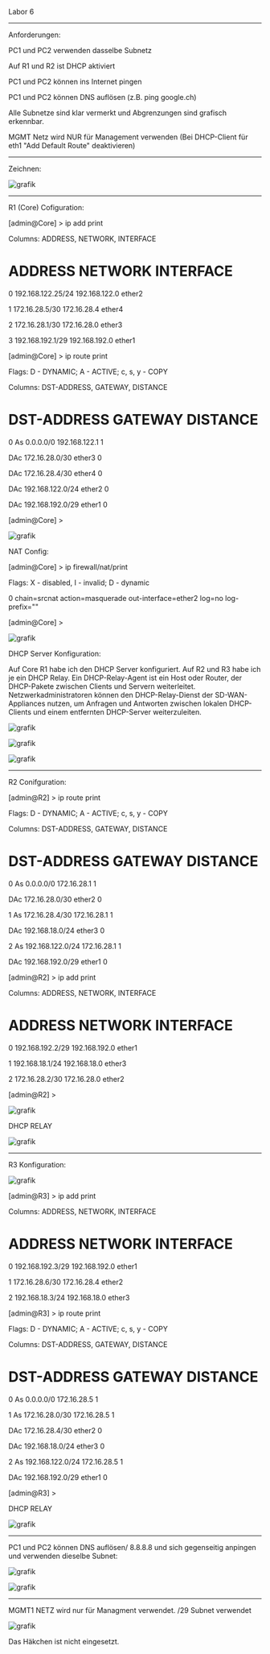 Labor 6


________________
Anforderungen:

PC1 und PC2 verwenden dasselbe Subnetz

Auf R1 und R2 ist DHCP aktiviert

PC1 und PC2 können ins Internet pingen

PC1 und PC2 können DNS auflösen (z.B. ping google.ch)

Alle Subnetze sind klar vermerkt und Abgrenzungen sind grafisch erkennbar.

MGMT Netz wird NUR für Management verwenden (Bei DHCP-Client für eth1 "Add Default Route" deaktivieren)

_______________
Zeichnen:

![grafik](https://user-images.githubusercontent.com/102586033/177206376-07b1abbb-e53e-4ec7-98c9-27414cfca85a.png)

_____________________
R1 (Core) Cofiguration:


[admin@Core] > ip add print

Columns: ADDRESS, NETWORK, INTERFACE

# ADDRESS            NETWORK        INTERFACE

0 192.168.122.25/24  192.168.122.0  ether2

1 172.16.28.5/30     172.16.28.4    ether4

2 172.16.28.1/30     172.16.28.0    ether3

3 192.168.192.1/29   192.168.192.0  ether1

[admin@Core] > ip route print

Flags: D - DYNAMIC; A - ACTIVE; c, s, y - COPY

Columns: DST-ADDRESS, GATEWAY, DISTANCE

#     DST-ADDRESS       GATEWAY        DISTANCE

0  As 0.0.0.0/0         192.168.122.1         1

DAc 172.16.28.0/30    ether3                0

DAc 172.16.28.4/30    ether4                0

DAc 192.168.122.0/24  ether2                0

DAc 192.168.192.0/29  ether1                0

[admin@Core] >


![grafik](https://user-images.githubusercontent.com/102586033/177206457-5688ca71-d28e-4d1f-b047-cea9d2dd4a33.png)


NAT Config:



[admin@Core] > ip firewall/nat/print

Flags: X - disabled, I - invalid; D - dynamic

0    chain=srcnat action=masquerade out-interface=ether2 log=no log-prefix=""

[admin@Core] >


![grafik](https://user-images.githubusercontent.com/102586033/177206617-a60ded08-58d4-4848-90a7-2f3a87ae036f.png)


DHCP Server Konfiguration:

Auf Core R1 habe ich den DHCP Server konfiguriert. Auf R2 und R3 habe ich je ein DHCP Relay.
Ein DHCP-Relay-Agent ist ein Host oder Router, der DHCP-Pakete zwischen Clients und Servern weiterleitet. Netzwerkadministratoren können den DHCP-Relay-Dienst der SD-WAN-Appliances nutzen, um Anfragen und Antworten zwischen lokalen DHCP-Clients und einem entfernten DHCP-Server weiterzuleiten.

![grafik](https://user-images.githubusercontent.com/102586033/177206798-d35bccfd-39ca-4397-a3fe-fcb602a66451.png)


![grafik](https://user-images.githubusercontent.com/102586033/177206930-aa975da5-c2ce-4753-a4a2-5246776c57ad.png)

![grafik](https://user-images.githubusercontent.com/102586033/177207119-b2b5da68-9fe2-4db7-bb68-667783b7f3e2.png)


_____________
R2 Conifguration:


[admin@R2] > ip route print

Flags: D - DYNAMIC; A - ACTIVE; c, s, y - COPY

Columns: DST-ADDRESS, GATEWAY, DISTANCE

#     DST-ADDRESS       GATEWAY      DISTANCE

0  As 0.0.0.0/0         172.16.28.1         1

DAc 172.16.28.0/30    ether2              0

1  As 172.16.28.4/30    172.16.28.1         1

DAc 192.168.18.0/24   ether3              0

2  As 192.168.122.0/24  172.16.28.1         1

DAc 192.168.192.0/29  ether1              0

[admin@R2] > ip add print

Columns: ADDRESS, NETWORK, INTERFACE

# ADDRESS           NETWORK        INTERFACE

0 192.168.192.2/29  192.168.192.0  ether1

1 192.168.18.1/24   192.168.18.0   ether3

2 172.16.28.2/30    172.16.28.0    ether2

[admin@R2] >

![grafik](https://user-images.githubusercontent.com/102586033/177208193-96f0c9b5-43b9-4cad-8a61-a3ca73233aad.png)

DHCP RELAY

![grafik](https://user-images.githubusercontent.com/102586033/177208292-1c9b819d-8278-4633-86c7-ffe2bcc85940.png)


_______________

R3 Konfiguration:

![grafik](https://user-images.githubusercontent.com/102586033/177208388-8fbb3c99-88b1-430d-8944-f8ba4431aac5.png)


[admin@R3] > ip add print

Columns: ADDRESS, NETWORK, INTERFACE

# ADDRESS           NETWORK        INTERFACE

0 192.168.192.3/29  192.168.192.0  ether1

1 172.16.28.6/30    172.16.28.4    ether2

2 192.168.18.3/24   192.168.18.0   ether3

[admin@R3] > ip route print

Flags: D - DYNAMIC; A - ACTIVE; c, s, y - COPY

Columns: DST-ADDRESS, GATEWAY, DISTANCE

#     DST-ADDRESS       GATEWAY      DISTANCE

0  As 0.0.0.0/0         172.16.28.5         1

1  As 172.16.28.0/30    172.16.28.5         1

DAc 172.16.28.4/30    ether2              0

DAc 192.168.18.0/24   ether3              0

2  As 192.168.122.0/24  172.16.28.5         1

DAc 192.168.192.0/29  ether1              0

[admin@R3] >


DHCP RELAY

![grafik](https://user-images.githubusercontent.com/102586033/177208528-5b250c46-6c4d-4d55-8dbc-b01427361295.png)

_________

PC1 und PC2 können DNS auflösen/ 8.8.8.8 und sich gegenseitig anpingen und verwenden dieselbe Subnet:

![grafik](https://user-images.githubusercontent.com/102586033/177208814-956a91c3-1357-493c-b881-dc414287c773.png)


![grafik](https://user-images.githubusercontent.com/102586033/177207333-3b4e06d4-9fa2-420a-a095-587d6f184da4.png)


__________________
MGMT1 NETZ wird nur für Managment verwendet.
/29 Subnet verwendet

![grafik](https://user-images.githubusercontent.com/102586033/177208980-4b614311-ba7f-40b3-a80a-bc76d789ba7f.png)

Das Häkchen ist nicht eingesetzt.
